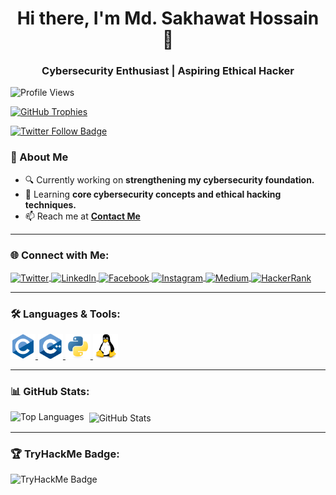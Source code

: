 <h1 align="center">Hi there, I'm Md. Sakhawat Hossain 👋</h1>
<h3 align="center">Cybersecurity Enthusiast | Aspiring Ethical Hacker</h3>

<p align="left">
  <img src="https://komarev.com/ghpvc/?username=mrbadasss&label=Profile%20views&color=0e75b6&style=flat" alt="Profile Views" />
</p>

<p align="left">
  <a href="https://github.com/ryo-ma/github-profile-trophy">
    <img src="https://github-profile-trophy.vercel.app/?username=mrbadasss" alt="GitHub Trophies" />
  </a>
</p>

<p align="left">
  <a href="https://twitter.com/saakhaawaat" target="_blank">
    <img src="https://img.shields.io/twitter/follow/saakhaawaat?logo=twitter&style=for-the-badge" alt="Twitter Follow Badge" />
  </a>
</p>

### 🚀 About Me
- 🔍 Currently working on **strengthening my cybersecurity foundation.**  
- 📖 Learning **core cybersecurity concepts and ethical hacking techniques.**  
- 📫 Reach me at **[Contact Me](https://skhwt.wordpress.com/contact/)**  

---

### 🌐 Connect with Me:
<p align="left">
  <a href="https://twitter.com/saakhaawaat" target="_blank">
    <img align="center" src="https://raw.githubusercontent.com/rahuldkjain/github-profile-readme-generator/master/src/images/icons/Social/twitter.svg" alt="Twitter" height="30" width="40" />
  </a>
  <a href="https://linkedin.com/in/saakhaawaat" target="_blank">
    <img align="center" src="https://raw.githubusercontent.com/rahuldkjain/github-profile-readme-generator/master/src/images/icons/Social/linked-in-alt.svg" alt="LinkedIn" height="30" width="40" />
  </a>
  <a href="https://fb.com/saakhaawaat" target="_blank">
    <img align="center" src="https://raw.githubusercontent.com/rahuldkjain/github-profile-readme-generator/master/src/images/icons/Social/facebook.svg" alt="Facebook" height="30" width="40" />
  </a>
  <a href="https://instagram.com/saakhawaat" target="_blank">
    <img align="center" src="https://raw.githubusercontent.com/rahuldkjain/github-profile-readme-generator/master/src/images/icons/Social/instagram.svg" alt="Instagram" height="30" width="40" />
  </a>
  <a href="https://medium.com/@mrbadasss" target="_blank">
    <img align="center" src="https://raw.githubusercontent.com/rahuldkjain/github-profile-readme-generator/master/src/images/icons/Social/medium.svg" alt="Medium" height="30" width="40" />
  </a>
  <a href="https://www.hackerrank.com/mr_badasss" target="_blank">
    <img align="center" src="https://raw.githubusercontent.com/rahuldkjain/github-profile-readme-generator/master/src/images/icons/Social/hackerrank.svg" alt="HackerRank" height="30" width="40" />
  </a>
</p>

---

### 🛠️ Languages & Tools:
<p align="left">
  <a href="https://www.cprogramming.com/" target="_blank">
    <img src="https://raw.githubusercontent.com/devicons/devicon/master/icons/c/c-original.svg" alt="C" width="40" height="40"/>
  </a>
  <a href="https://www.w3schools.com/cpp/" target="_blank">
    <img src="https://raw.githubusercontent.com/devicons/devicon/master/icons/cplusplus/cplusplus-original.svg" alt="C++" width="40" height="40"/>
  </a>
  <a href="https://www.python.org" target="_blank">
    <img src="https://raw.githubusercontent.com/devicons/devicon/master/icons/python/python-original.svg" alt="Python" width="40" height="40"/>
  </a>
  <a href="https://www.linux.org/" target="_blank">
    <img src="https://raw.githubusercontent.com/devicons/devicon/master/icons/linux/linux-original.svg" alt="Linux" width="40" height="40"/>
  </a>
</p>

---

### 📊 GitHub Stats:
<p>
  <img align="left" src="https://github-readme-stats.vercel.app/api/top-langs?username=mrbadasss&show_icons=true&locale=en&layout=compact" alt="Top Languages" />
</p>

<p>&nbsp;
  <img align="center" src="https://github-readme-stats.vercel.app/api?username=mrbadasss&show_icons=true&locale=en" alt="GitHub Stats" />
</p>

---

### 🏆 TryHackMe Badge:
<p>
  <img src="https://tryhackme-badges.s3.amazonaws.com/MrBadasss.png" alt="TryHackMe Badge" />
</p>
